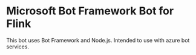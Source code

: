 # Microsoft Bot Framework Bot for Flink
This bot uses Bot Framework and Node.js. Intended to use with azure bot services.
